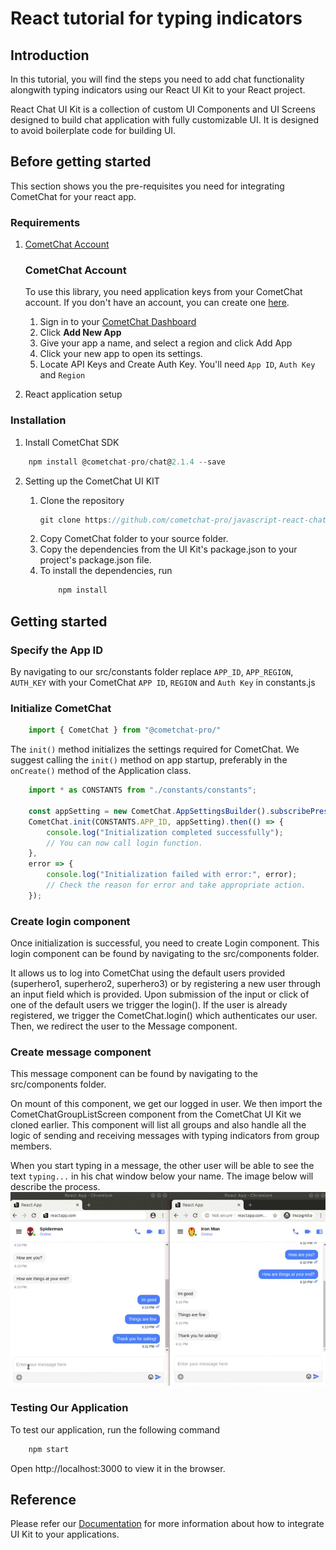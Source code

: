 
# React tutorial for typing indicators

## Introduction

In this tutorial, you will find the steps you need to add chat functionality alongwith typing indicators using our React UI Kit to your React project.

React Chat UI Kit is a collection of custom UI Components and UI Screens designed to build chat application with fully customizable UI. It is designed to avoid boilerplate code for building UI. 

## Before getting started

This section shows you the pre-requisites you need for integrating CometChat for your react app.

### Requirements
 1. [CometChat Account](#cometchat-account)

    ### CometChat Account
    To use this library, you need application keys from your CometChat account. If you don't have an account, you can create one <a href="https://app.cometchat.com/" target="_blank">here</a>.

    1. Sign in to your <a href="https://app.cometchat.com/" target="_blank">CometChat Dashboard</a>
    2. Click **Add New App**
    3. Give your app a name, and select a region and click  Add App
    4. Click your new app to open its settings.
    5. Locate API Keys and Create Auth Key. You'll need `App ID`, `Auth Key` and `Region`

 2. React application setup


### Installation

1. Install CometChat SDK

```javascript
    npm install @cometchat-pro/chat@2.1.4 --save
```

2. Setting up the CometChat UI KIT 

    1. Clone the repository
        ```javascript
        git clone https://github.com/cometchat-pro/javascript-react-chat-ui-kit.git
        ```
    2. Copy CometChat folder to your source folder. 
    3. Copy the dependencies from the UI Kit's package.json to your project's package.json file. 
    4. To install the dependencies, run
        ```javascript
            npm install
        ```

## Getting started

### Specify the App ID
By navigating to our src/constants folder replace `APP_ID`, `APP_REGION`, `AUTH_KEY` with your CometChat `APP ID`, `REGION` and `Auth Key` in constants.js


### Initialize CometChat

```javascript
    import { CometChat } from "@cometchat-pro/"
```

The `init()` method initializes the settings required for CometChat.
We suggest calling the `init()` method on app startup, preferably in the `onCreate()` method of the Application class.
```javascript
    import * as CONSTANTS from "./constants/constants";

    const appSetting = new CometChat.AppSettingsBuilder().subscribePresenceForAllUsers().setRegion(CONSTANTS.APP_REGION).build();
    CometChat.init(CONSTANTS.APP_ID, appSetting).then(() => {
        console.log("Initialization completed successfully");
        // You can now call login function.
    },
    error => {
        console.log("Initialization failed with error:", error);
        // Check the reason for error and take appropriate action.
    });
```

### Create login component

Once initialization is successful, you need to create Login component. 
This login component can be found by navigating to the src/components folder. 

It allows us to log into CometChat using the default users provided (superhero1, superhero2, superhero3) or by registering a new user through an input field which is provided. Upon submission of the input or click of one of the default users we trigger the login().
If the user is already registered, we trigger the CometChat.login() which authenticates our user.
Then, we redirect the user to the Message component.


### Create message component
This message component can be found by navigating to the src/components folder. 

On mount of this component, we get our logged in user. 
We then import the CometChatGroupListScreen component from the CometChat UI Kit we cloned earlier. This component will list all groups and also handle all the logic of sending and receiving messages with typing indicators from group members.

When you start typing in a message, the other user will be able to see the text `typing...` in his chat window below your name. The image below will describe the process.
![alt text](./screenshots/typing.gif "Typing")

### Testing Our Application
To test our application, run the following command
```javascript
    npm start
```
Open http://localhost:3000 to view it in the browser.

## Reference
Please refer our [Documentation](https://prodocs.cometchat.com/docs/react-ui-kit) for more information about how to integrate UI Kit to your applications.